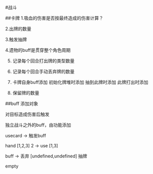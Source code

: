 #战斗



##卡牌
1.吸血的伤害是否按最终造成的伤害计算？

2.出牌的数量

3.触发抽牌

4.遗物的buff是贯穿整个角色周期

5. 记录每个回合打出牌的类型数量 
6. 记录每个回合手动丢弃牌的数量

7. 卡牌自身buff添加
    初始化牌堆时添加
    抽到此牌时添加
    此牌打出时添加

8. 保留牌的数量

##buff
添加对象

对目标造成伤害后触发

独立战斗之外的buff，由功能添加

usecard -> 触发buff 

hand [1,2,3]
2 -> use [1,3]

buff -> 丢弃 [undefined,undefined]
        抽牌


empty